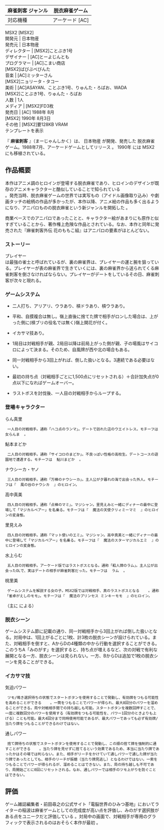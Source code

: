 麻雀刺客  ジャンル  |  脱衣麻雀ゲーム   
---|---  
対応機種  |  アーケード  [AC]   
MSX2  [MSX2]  
開発元  |  日本物産   
発売元  |  日本物産   
ディレクター  |  [MSX2]ことぶき1号   
デザイナー  |  [AC]とーよじんとも   
プログラマー  |  [AC]こまい商店   
[MSX2]ばびぶべびんた  
音楽  |  [AC]ミッターさん   
[MSX2]ニョリータ・タコー  
美術  |  [AC]ASAYAN、ことぶき1号、りゅんた・ろばお、WADA   
[MSX2]ことぶき1号、りゅんた・ろばお  
人数  |  1人   
メディア  |  [MSX2]FD3枚   
発売日  |  [AC]  1988年  8月   
[MSX2]  1990年  8月3日  
その他  |  [MSX2]要128KB VRAM   
テンプレートを表示  
  
『 **麻雀刺客** 』（まーじゃんしかく）は、  日本物産  が開発、発売した  脱衣麻雀  ゲーム。1988年7月、アーケードゲームとしてリリース
  。  1990年  には  MSX2  にも移植されている。

##  作品概要  

本作はアニメ調のヒロインが登場する脱衣麻雀であり、ヒロインのデザインが既存のアニメキャラクターと酷似していることで知られている  
。発売当時、脱衣麻雀ゲームの世界では実写もの（アイドル画像取り込み）や劇画タッチの絵柄の作品が多かったが、本作以降、アニメ絵の作品も多く出るようになり、アニパロものの脱衣麻雀という新ジャンルを開拓した
  。

商業ベースでのアニパロであったことと、キャラクター絵があまりにも原作と似すぎていることから、著作権上危険な作品とされている。なお、本作と同年に発売された『麻雀刺客外伝
花のももこ組』はアニパロの要素がほとんどない。

###  ストーリー  

プレイヤー  
は最強の雀士と呼ばれているが、裏の麻雀界は、プレイヤーの運と腕を狙っている。プレイヤーが表の麻雀界で生きていくには、裏の麻雀界から送られてくる麻雀刺客を倒さなければならない。プレイヤーがデートをしているその日、麻雀刺客が次々と現れる。

###  ゲームシステム  

  * 二人打ち、アリアリ、ウラあり、槓ドラあり、槓ウラあり。 
  * 平和、自摸複合は無し。嶺上直後に捨てた牌で相手がロンした場合は、上がった側に(槓ブリの役名では無く)嶺上開花が付く。 
  * イカサマ技あり。 
  * 1局目は対戦相手が親、2局目以降は前局上がった側が親、子の場風はサイコロによって決まる。そのため、自風牌が西や北の場合もある。 

  * 同一対戦相手から3回上がれば、倒した扱いとなる。3連続である必要はない。 
  * 最初の持ち点（対戦相手ごとに1,500点にリセットされる）＋合計加失点が0点以下になればゲームオーバー。 
  * ラストボスを討伐後、一人目の対戦相手からループする。 

###  登場キャラクター  

らん真里

     一人目の対戦相手。通称「ハコ点のランマ」。デートで訪れた店のウエイトレス。モチーフは  女らんま  。 
鮎本まどか

     二人目の対戦相手。通称「サイコロのまどか」。不良っぽい性格の高校生。デートコースの遊園地で遭遇する。モチーフは  鮎川まどか  。 
ナウシーカ・ヤノ

     三人目の対戦相手。通称「万棒のナウシーカ」。主人公が夕暮れの海で出会った外人。モチーフは『  風の谷のナウシカ  』のヒロイン。 
高中真美

     四人目の対戦相手。通称「点棒のマミ」。マジシャン。里見えみと一緒にディナーの最中に登場して「マジカルペアー」を名乗る。モチーフは『  魔法の天使クリィミーマミ  』のヒロインの変身態。 
里見えみ

     四人目の対戦相手。通称「マット使いのエミ」。マジシャン。高中真美と一緒にディナーの最中に登場して「マジカルペアー」を名乗る。モチーフは『  魔法のスターマジカルエミ  』のヒロインの変身態。 
水上らむ

     五人目の対戦相手。アーケード版ではラストボスとなる。通称「殺人牌のラム」。主人公が出会ったOLで、実はデートの相手が麻雀刺客だった。モチーフは  ラム  。 
桃里美

     ゲームシステムを解説する女の子。MSX2版では対戦相手、真のラストボスとなる    。通称「雀卓がえしのモモ」。モチーフは『  魔法のプリンセス ミンキーモモ  』のヒロイン。 

（主に    による）

###  脱衣シーン  

ゲームシステム節に記載の通り、同一対戦相手から3回上がれば倒した扱いとなる。対局中は、1回上がるごとに1枚、計3枚の脱衣シーンが設けられている。また、対戦相手を倒すと、AからDの4種類の中から行動を選択することができる。このうちA「みのがす」を選択すると、持ち点が増えるなど、次の対戦で有利な展開となる一方、脱衣シーンは見られない。一方、BからDは追加で1枚の脱衣シーンを見ることができる。

###  イカサマ技  

気迫パワー

     ツモ/鳴き選択待ちの状態でスタートボタンを使用することで発動し、有効牌をつもる可能性を高めることができる    。一筒をつもることでパワーが得られ、最大8回分のパワーを溜めることができる。局や対戦相手間での持ち越しも可能。スタートボタンを複数回押すことで、一度に複数回分のパワーを使用する（有効牌をつもる可能性を、パワー1回分のときよりも上げる）ことも可能。最大4回分まで同時使用可能であるが、最大パワーであっても必ず有効牌/当たり牌をつもることができるわけではない。 
通しパワー

     捨て牌待ちの状態でスタートボタンを使用することで発動し、この順の捨て牌を強制的に通すことができる    。当たり牌を見せずに捨てるという効果であるため、本当に当たり牌であったかはその場では判らない。また、相手がリーチをかけていて通しパワーで通した牌が当たり牌であったとしても、相手のリーチが振聴（当たり牌見逃し）となるわけではない。一索をつもることでパワーが得られるが、溜めることはできない。また、局の持ち越しも不可であり、局開始ごとに0回にリセットされる。なお、通しパワーでは相手のツモ上がりを防ぐことはできない。 

##  評価  

ゲーム雑誌編集者・前田尋之の公式サイト「電脳世界のひみつ基地」においてライターの稲波は麻雀ゲームとしての完成度が高い点を評価し、みのがす選択肢がある点をユニークだと評価している
  。対局中の画面で、対戦相手が専用のグラフィックで表示されるのはおそらく本作が最初    。

